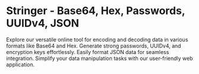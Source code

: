 # Stringer - Base64, Hex, Passwords, UUIDv4, JSON
Explore our versatile online tool for encoding and decoding data in various formats like Base64 and Hex. Generate strong passwords, UUIDv4, and encryption keys effortlessly. Easily format JSON data for seamless integration. Simplify your data manipulation tasks with our user-friendly web application.
